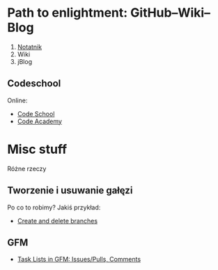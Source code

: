 # Path to enlightment: GitHub–Wiki–Blog 

1. [Notatnik](https://github.com/wbzyl/g-w-b/blob/master/Notatnik.md)
2. Wiki
3. jBlog

## Codeschool

Online:

* [Code School](http://www.codeschool.com/)
* [Code Academy](http://www.codecademy.com/)


# Misc stuff

Różne rzeczy

## Tworzenie i usuwanie gałęzi

Po co to robimy? Jakiś przykład:

* [Create and delete branches](https://github.com/blog/1377-create-and-delete-branches)

## GFM

* [Task Lists in GFM: Issues/Pulls, Comments](https://github.com/blog/1375-task-lists-in-gfm-issues-pulls-comments)


